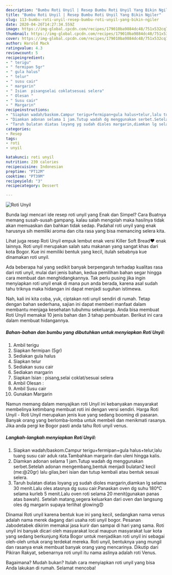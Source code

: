 ```yaml
---
description: "Bumbu Roti Unyil | Resep Bumbu Roti Unyil Yang Bikin Ngiler"
title: "Bumbu Roti Unyil | Resep Bumbu Roti Unyil Yang Bikin Ngiler"
slug: 113-bumbu-roti-unyil-resep-bumbu-roti-unyil-yang-bikin-ngiler
date: 2020-04-26T14:27:34.559Z
image: https://img-global.cpcdn.com/recipes/179010ba9884dc48/751x532cq70/roti-unyil-foto-resep-utama.jpg
thumbnail: https://img-global.cpcdn.com/recipes/179010ba9884dc48/751x532cq70/roti-unyil-foto-resep-utama.jpg
cover: https://img-global.cpcdn.com/recipes/179010ba9884dc48/751x532cq70/roti-unyil-foto-resep-utama.jpg
author: Harold Mack
ratingvalue: 4.3
reviewcount: 5
recipeingredient:
- " terigu"
- " fermipan 5gr"
- " gula halus"
- " telur"
- " susu cair"
- " margarin"
- " Isian  pisangselai coklatsesuai selera"
- " Olesan "
- " Susu cair"
- " Margarin"
recipeinstructions:
- "Siapkan wadah/baskom.Campur terigu+fermipan+gula halus+telur,lalu tuang susu cair aduk rata.Tambahkan margarin dan uleni hingga kalis."
- "Diamkan adonan selama 1 jam.Tutup wadah dg menggunakan serbet.Setelah adonan mengembang,bentuk menjadi bulatan2 kecil (me:@20gr) lalu gilas,beri isian dan tutup kembali atau bentuk sesuai selera."
- "Taruh bulatan diatas loyang yg sudah dioles margarin,diamkan lg selama 30 menit.Lalu oles atasnya dg susu cair.Panaskan oven dg suhu 180°C selama kurleb 5 menit.Lalu oven roti selama 20 menit(gunakan panas atas bawah). Setelah matang,segera keluarkan dari oven dan langsung oles dg margarin supaya terlihat glowing😍"
categories:
- Resep
tags:
- roti
- unyil

katakunci: roti unyil 
nutrition: 239 calories
recipecuisine: Indonesian
preptime: "PT12M"
cooktime: "PT39M"
recipeyield: "3"
recipecategory: Dessert

---
```



![Roti Unyil](https://img-global.cpcdn.com/recipes/179010ba9884dc48/751x532cq70/roti-unyil-foto-resep-utama.jpg)

Bunda lagi mencari ide resep roti unyil yang Enak dan Simpel? Cara Buatnya memang susah-susah gampang. kalau salah mengolah maka hasilnya tidak akan memuaskan dan bahkan tidak sedap. Padahal roti unyil yang enak harusnya sih memiliki aroma dan cita rasa yang bisa memancing selera kita.

Lihat juga resep Roti Unyil empuk lembut enak versi Killer Soft Bread❤️ enak lainnya. Roti unyil merupakan salah satu makanan yang sangat khas dari kota Bogor. Kue ini memiliki bentuk yang kecil, itulah sebabnya kue dinamakan roti unyil.

Ada beberapa hal yang sedikit banyak berpengaruh terhadap kualitas rasa dari roti unyil, mulai dari jenis bahan, kedua pemilihan bahan segar hingga cara membuat dan menghidangkannya. Tak perlu pusing jika ingin menyiapkan roti unyil enak di mana pun anda berada, karena asal sudah tahu triknya maka hidangan ini dapat menjadi suguhan istimewa.


Nah, kali ini kita coba, yuk, ciptakan roti unyil sendiri di rumah. Tetap dengan bahan sederhana, sajian ini dapat memberi manfaat dalam membantu menjaga kesehatan tubuhmu sekeluarga. Anda bisa membuat Roti Unyil memakai 10 jenis bahan dan 3 tahap pembuatan. Berikut ini cara dalam membuat hidangannya.

<!--inarticleads1-->

##### Bahan-bahan dan bumbu yang dibutuhkan untuk menyiapkan Roti Unyil:

1. Ambil  terigu
1. Siapkan  fermipan (5gr)
1. Sediakan  gula halus
1. Siapkan  telur
1. Sediakan  susu cair
1. Sediakan  margarin
1. Siapkan  Isian : pisang,selai coklat/sesuai selera
1. Ambil  Olesan :
1. Ambil  Susu cair
1. Gunakan  Margarin


Namun memang dalam menyajikan roti Unyil ini kebanyakan masyarakat membelinya ketimbang membuat roti ini dengan versi sendiri. Harga Roti Unyil - Roti Unyil merupakan jenis kue yang sedang booming di pasaran. Banyak orang yang berlomba-lomba untuk membeli dan menikmati rasanya. Jika anda pergi ke Bogor pasti anda tahu Roti unyil venus. 

<!--inarticleads2-->

##### Langkah-langkah menyiapkan Roti Unyil:

1. Siapkan wadah/baskom.Campur terigu+fermipan+gula halus+telur,lalu tuang susu cair aduk rata.Tambahkan margarin dan uleni hingga kalis.
1. Diamkan adonan selama 1 jam.Tutup wadah dg menggunakan serbet.Setelah adonan mengembang,bentuk menjadi bulatan2 kecil (me:@20gr) lalu gilas,beri isian dan tutup kembali atau bentuk sesuai selera.
1. Taruh bulatan diatas loyang yg sudah dioles margarin,diamkan lg selama 30 menit.Lalu oles atasnya dg susu cair.Panaskan oven dg suhu 180°C selama kurleb 5 menit.Lalu oven roti selama 20 menit(gunakan panas atas bawah). Setelah matang,segera keluarkan dari oven dan langsung oles dg margarin supaya terlihat glowing😍


Dinamai Roti unyil karena bentuk kue ini yang kecil, sedangkan nama venus adalah nama merek dagang dari usaha roti unyil bogor. Pesanan Jabodetabek dikirim memakai jasa kurir dan sampai di hari yang sama. Roti unyil ini banyak dicari oleh masyarakat local maupun masyarakat luar kota yang sedang berkunjung Kota Bogor untuk menjadikan roti unyil ini sebagai oleh-oleh untuk orang terdekat mereka. Roti unyil, bentuknya yang mungil dan rasanya enak membuat banyak orang yang mencarinya. Dikutip dari Pikiran Rakyat, sebenarnya roti unyil itu nama aslinya adalah roti Venus. 

Bagaimana? Mudah bukan? Itulah cara menyiapkan roti unyil yang bisa Anda lakukan di rumah. Selamat mencoba!
